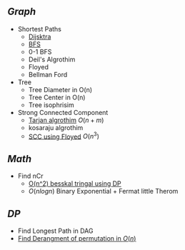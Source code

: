 
## _Graph_
- Shortest Paths
	- [Dijsktra](dijkstra.cpp)
	- [BFS](BFS.cpp)
	- 0-1 BFS
	- Deil's Algrothim
	- Floyed
	- Bellman Ford
- Tree
	- Tree Diameter in O(n)
	- Tree Center in O(n)
	- Tree isophrisim
- Strong Connected Component
	- [Tarjan algrothim](tarjan.cpp) $O(n+m)$
	- kosaraju algrothim
	- [SCC using Floyed](SCC_Floyed.cpp) $O(n^3)$
## _Math_
- Find nCr
	- [O(n^2) besskal tringal using DP](nCr_DP.cpp)
	- $O(nlogn)$ Binary Exponential + Fermat little Therom

## _DP_
- Find Longest Path in DAG
- [Find Derangment of permutation in $O(n)$](derangement.cpp)
